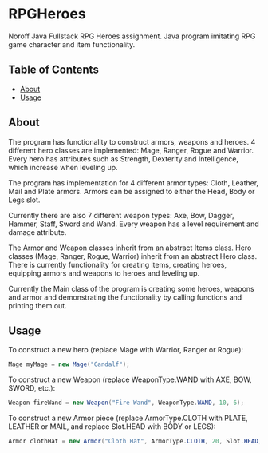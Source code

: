 # RPGHeroes
Noroff Java Fullstack RPG Heroes assignment. Java program imitating RPG game character and item functionality.

## Table of Contents

- [About](#about)
- [Usage](#usage)

## About
The program has functionality to construct armors, weapons and heroes. 4 different hero classes are implemented: Mage, Ranger, Rogue and Warrior. Every hero has attributes such as Strength, Dexterity and Intelligence, which increase when leveling up.

The program has implementation for 4 different armor types: Cloth, Leather, Mail and Plate armors.
Armors can be assigned to either the Head, Body or Legs slot.

Currently there are also 7 different weapon types: Axe, Bow, Dagger, Hammer, Staff, Sword and Wand. Every weapon has a level requirement and damage attribute.

The Armor and Weapon classes inherit from an abstract Items class. Hero classes (Mage, Ranger, Rogue, Warrior) inherit from an abstract Hero class. There is currently functionality for creating items, creating heroes, equipping armors and weapons to heroes and leveling up.

Currently the Main class of the program is creating some heroes, weapons and armor and demonstrating the functionality by calling functions and printing them out.

## Usage
To construct a new hero (replace Mage with Warrior, Ranger or Rogue):
```java
Mage myMage = new Mage("Gandalf");
```
To construct a new Weapon (replace WeaponType.WAND with AXE, BOW, SWORD, etc.):
```java
Weapon fireWand = new Weapon("Fire Wand", WeaponType.WAND, 10, 6);
```
To construct a new Armor piece (replace ArmorType.CLOTH with PLATE, LEATHER or MAIL, and replace Slot.HEAD with BODY or LEGS):
```java
Armor clothHat = new Armor("Cloth Hat", ArmorType.CLOTH, 20, Slot.HEAD, 5, 5, 10);
```





